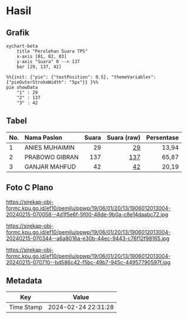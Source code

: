 # Hasil

## Grafik

```mermaid
xychart-beta
    title "Perolehan Suara TPS"
    x-axis [01, 02, 03]
    y-axis "Suara" 0 --> 137
    bar [29, 137, 42]
```

```mermaid
%%{init: {"pie": {"textPosition": 0.5}, "themeVariables": {"pieOuterStrokeWidth": "5px"}} }%%
pie showData
    "1" : 29
    "2" : 137
    "3" : 42
```

## Tabel

| No. | Nama Paslon    | Suara | Suara (raw) | Persentase |
|:--- |:-------------- | -----:| -----------:| ----------:|
| 1   | ANIES MUHAIMIN | 29    | [29][p-1]   | 13,94      |
| 2   | PRABOWO GIBRAN | 137   | [137][p-2]  | 65,87      |
| 3   | GANJAR MAHFUD  | 42    | [42][p-3]   | 20,19      |


[p-1]: https://github.com/gigit-pemilu/pemilu-2024-19-kepulauan-bangka-belitung/blob/main/pilpres/hitung-suara/sub/19-kepulauan-bangka-belitung/sub/06-belitung-timur/sub/01-manggar/sub/2013-bentaian-jaya/sub/004-tps/sub/paslon-1.txt
[p-2]: https://github.com/gigit-pemilu/pemilu-2024-19-kepulauan-bangka-belitung/blob/main/pilpres/hitung-suara/sub/19-kepulauan-bangka-belitung/sub/06-belitung-timur/sub/01-manggar/sub/2013-bentaian-jaya/sub/004-tps/sub/paslon-2.txt
[p-3]: https://github.com/gigit-pemilu/pemilu-2024-19-kepulauan-bangka-belitung/blob/main/pilpres/hitung-suara/sub/19-kepulauan-bangka-belitung/sub/06-belitung-timur/sub/01-manggar/sub/2013-bentaian-jaya/sub/004-tps/sub/paslon-3.txt

## Foto C Plano

https://sirekap-obj-formc.kpu.go.id/ef10/pemilu/ppwp/19/06/01/20/13/1906012013004-20240215-070058--4d1f5e6f-5f00-48de-9b0a-c8e14daabc72.jpg

https://sirekap-obj-formc.kpu.go.id/ef10/pemilu/ppwp/19/06/01/20/13/1906012013004-20240215-070344--a6a8016a-e30b-44ec-9443-c76f12f98165.jpg

https://sirekap-obj-formc.kpu.go.id/ef10/pemilu/ppwp/19/06/01/20/13/1906012013004-20240215-070710--bd586c42-f5bc-49b7-945c-44957790597f.jpg


## Metadata

| Key        | Value               |
| ---------- | ------------------- |
| Time Stamp | 2024-02-24 22:31:28 |



